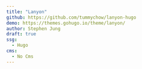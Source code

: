 ```yaml
---
title: "Lanyon"
github: https://github.com/tummychow/lanyon-hugo
demo: https://themes.gohugo.io/theme/lanyon/
author: Stephen Jung
draft: true
ssg:
  - Hugo
cms:
  - No Cms
---
```

